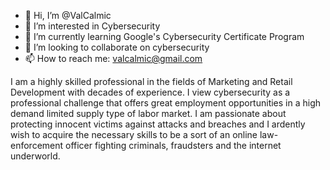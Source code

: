 - 👋 Hi, I’m @ValCalmic
- 👀 I’m interested in Cybersecurity
- 🌱 I’m currently learning Google's Cybersecurity Certificate Program
- 💞️ I’m looking to collaborate on cybersecurity
- 📫 How to reach me: valcalmic@gmail.com

I am a highly skilled professional in the fields of Marketing and Retail Development with decades of experience. I view cybersecurity as a professional challenge that offers great employment opportunities in a high demand limited supply type of labor market. I am passionate about protecting innocent victims against attacks and breaches and I ardently wish to acquire the necessary skills to be a sort of an online law-enforcement officer fighting criminals, fraudsters and the internet underworld.

<!---
ValCalmic/ValCalmic is a ✨ special ✨ repository because its `README.md` (this file) appears on your GitHub profile.
You can click the Preview link to take a look at your changes.
--->
